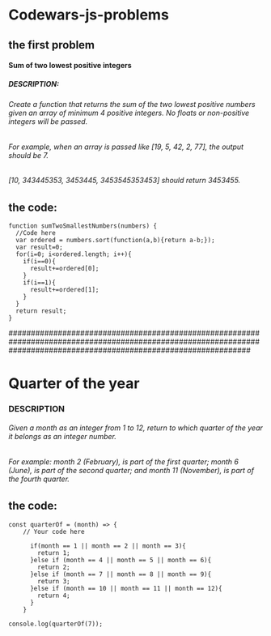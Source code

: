 # Codewars-js-problems

## the first problem
#### Sum of two lowest positive integers
##### DESCRIPTION:
###### Create a function that returns the sum of the two lowest positive numbers given an array of minimum 4 positive integers. No floats or non-positive integers will be passed.
###### For example, when an array is passed like [19, 5, 42, 2, 77], the output should be 7.
###### [10, 343445353, 3453445, 3453545353453] should return 3453455.

## the code:
```
function sumTwoSmallestNumbers(numbers) {  
  //Code here
  var ordered = numbers.sort(function(a,b){return a-b;});
  var result=0;
  for(i=0; i<ordered.length; i++){
    if(i==0){
      result+=ordered[0];
    }
    if(i==1){
      result+=ordered[1];
    }
  }
  return result;
}
```


######################################################################################################################################################################

# Quarter of the year
### DESCRIPTION
###### Given a month as an integer from 1 to 12, return to which quarter of the year it belongs as an integer number.
###### For example: month 2 (February), is part of the first quarter; month 6 (June), is part of the second quarter; and month 11 (November), is part of the fourth quarter.
## the code:
```
const quarterOf = (month) => {
    // Your code here

      if(month == 1 || month == 2 || month == 3){
        return 1;
      }else if (month == 4 || month == 5 || month == 6){
        return 2;
      }else if (month == 7 || month == 8 || month == 9){
        return 3;
      }else if (month == 10 || month == 11 || month == 12){
        return 4;
      }
    }

console.log(quarterOf(7));
```
